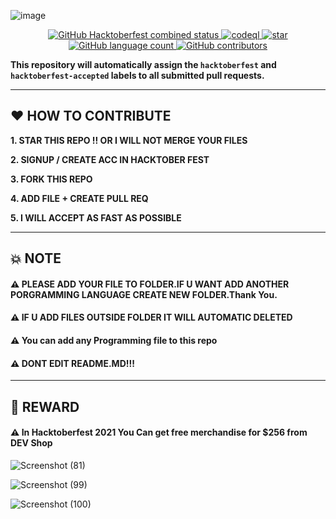![image](https://user-images.githubusercontent.com/56723300/135698966-dc5c7d59-e8cf-4ffc-b0bf-a82009ad2187.png)

<p align="center">
  <a href="https://hacktoberfest.digitalocean.com/">
    <img alt="GitHub Hacktoberfest combined status" 
         src="https://img.shields.io/github/hacktoberfest/2021/Rjndrkha/Hacktober-Fest-2021?color=red&logo=R&style=for-the-badge">
  </a>
  <a href="https://github.com/Rjndrkha/Hacktober-Fest-2021/actions/workflows/codeql-analysis.yml">
    <img alt="codeql" src="https://img.shields.io/badge/codeql-PASSED-green?style=for-the-badge&logo=github" />
  </a>
  <a href="https://github.com/Rjndrkha/Hacktober-Fest-2021/actions/workflows/StarCheck.yml">
    <img alt="star" src="https://img.shields.io/badge/starvalidation-PASSED-yellow?style=for-the-badge&logo=github" />
  </a>
  <a href="https://github.com/Rjndrkha/Hacktober-Fest-2021">
    <img alt="GitHub language count" src="https://img.shields.io/github/languages/count/Rjndrkha/Hacktober-Fest-2021?color=blue&logo=GITHUB&style=for-the-badge">
  </a>
  <a href="https://github.com/Rjndrkha/Hacktober-Fest-2021">
    <img alt="GitHub contributors" src="https://img.shields.io/github/contributors/Rjndrkha/Hacktober-Fest-2021?color=blue&label=CONTRIBUTORS&logo=github&logoColor=white&style=for-the-badge">
  </a>
  
**This repository will automatically assign the `hacktoberfest` and `hacktoberfest-accepted` labels to all submitted pull requests.**  
</p>

---

## ❤ HOW TO CONTRIBUTE

**1. STAR THIS REPO !! OR I WILL NOT MERGE YOUR FILES**

**2. SIGNUP / CREATE ACC IN HACKTOBER FEST**

**3. FORK THIS REPO** 

**4. ADD FILE + CREATE PULL REQ** 

**5. I WILL ACCEPT AS FAST AS POSSIBLE**

--- 

## 💥 NOTE

#### ⚠ PLEASE ADD YOUR FILE TO FOLDER.IF U WANT ADD ANOTHER PORGRAMMING LANGUAGE CREATE NEW FOLDER.Thank You.
#### ⚠ IF U ADD FILES OUTSIDE FOLDER IT WILL AUTOMATIC DELETED
#### ⚠ You can add any Programming file to this repo
#### ⚠ DONT EDIT README.MD!!!

---

## 🔰 REWARD
#### ⚠ In Hacktoberfest 2021 You Can get free merchandise for $256 from DEV Shop

![Screenshot (81)](https://user-images.githubusercontent.com/75615789/137628333-673fed7c-9570-49b9-a49b-f7a99af70901.png)

![Screenshot (99)](https://user-images.githubusercontent.com/75615789/137628407-5807fca1-9fc3-4baf-9126-97ddccae9a28.png)

![Screenshot (100)](https://user-images.githubusercontent.com/75615789/137628448-bf26d656-a0e8-49b6-a84b-386a5008d1be.png)

